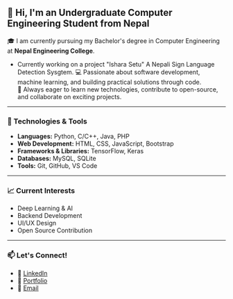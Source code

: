 ## 👋 Hi, I'm an Undergraduate Computer Engineering Student from Nepal

🎓 I am currently pursuing my Bachelor's degree in Computer Engineering at **Nepal Engineering College**.
  - Currently working on a project "Ishara Setu" A Nepali Sign Language Detection Sysgtem.
💻 Passionate about software development, machine learning, and building practical solutions through code.  
🚀 Always eager to learn new technologies, contribute to open-source, and collaborate on exciting projects.

---

### 🔧 Technologies & Tools
- **Languages:** Python, C/C++, Java, PHP  
- **Web Development:** HTML, CSS, JavaScript, Bootstrap  
- **Frameworks & Libraries:** TensorFlow, Keras 
- **Databases:** MySQL, SQLite  
- **Tools:** Git, GitHub, VS Code

---

### 📈 Current Interests
- Deep Learning & AI  
- Backend Development  
- UI/UX Design  
- Open Source Contribution  

---

### 📫 Let's Connect!
- 💼 [LinkedIn](www.linkedin.com/in/dipsonthapa) 
- 📝 [Portfolio](https://dipsonthapa.com.np)
- 📧 [Email](mailto:dipsonthaapa@gmail.com)


